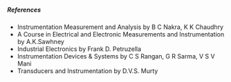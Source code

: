 ##### References

- Instrumentation Measurement and Analysis by B C Nakra, K K Chaudhry
- A Course in Electrical and Electronic Measurements and Instrumentation by A.K.Sawhney
- Industrial Electronics by Frank D. Petruzella
- Instrumentation Devices & Systems by C S Rangan, G R Sarma, V S V Mani
- Transducers and Instrumentation by D.V.S. Murty